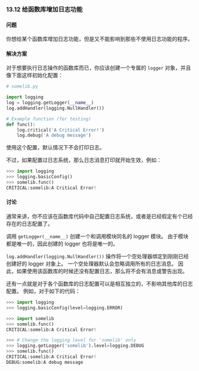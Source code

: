 ### 13.12 给函数库增加日志功能

#### 问题

你想给某个函数库增加日志功能，但是又不能影响到那些不使用日志功能的程序。

#### 解决方案

对于想要执行日志操作的函数库而已，你应该创建一个专属的 `logger` 对象，并且像下面这样初始化配置：

```python
# somelib.py

import logging
log = logging.getLogger(__name__)
log.addHandler(logging.NullHandler())

# Example function (for testing)
def func():
    log.critical('A Critical Error!')
    log.debug('A debug message')
```

使用这个配置，默认情况下不会打印日志。

不过，如果配置过日志系统，那么日志消息打印就开始生效，例如：

```python
>>> import logging
>>> logging.basicConfig()
>>> somelib.func()
CRITICAL:somelib:A Critical Error!
```

#### 讨论

通常来讲，你不应该在函数库代码中自己配置日志系统，或者是已经假定有个已经存在的日志配置了。

调用 `getLogger(__name__)` 创建一个和调用模块同名的 logger 模块。 由于模块都是唯一的，因此创建的 logger 也将是唯一的。

`log.addHandler(logging.NullHandler())` 操作将一个空处理器绑定到刚刚已经创建好的 logger 对象上。 一个空处理器默认会忽略调用所有的日志消息。 因此，如果使用该函数库的时候还没有配置日志，那么将不会有消息或警告出现。

还有一点就是对于各个函数库的日志配置可以是相互独立的，不影响其他库的日志配置。 例如，对于如下的代码：

```python
>>> import logging
>>> logging.basicConfig(level=logging.ERROR)

>>> import somelib
>>> somelib.func()
CRITICAL:somelib:A Critical Error!

>>> # Change the logging level for 'somelib' only
>>> logging.getLogger('somelib').level=logging.DEBUG
>>> somelib.func()
CRITICAL:somelib:A Critical Error!
DEBUG:somelib:A debug message
```

